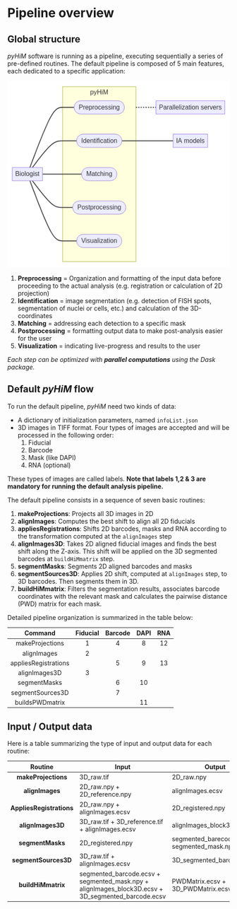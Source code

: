 # Pipeline overview

## Global structure

*pyHiM* software is running as a pipeline, executing sequentially a series of pre-defined routines. The default pipeline is composed of 5 main features, each dedicated to a specific application:

![diagram of visualization](../_static/diagrams/use_cases.png)

1. **Preprocessing** = Organization and formatting of the input data before proceeding to the actual analysis (e.g. registration or calculation of 2D projection)
2. **Identification** = image segmentation (e.g. detection of FISH spots, segmentation of nuclei or cells, etc.) and calculation of the 3D-coordinates
3. **Matching** = addressing each detection to a specific mask
4. **Postprocessing** = formatting output data to make post-analysis easier for the user
5. **Visualization** = indicating live-progress and results to the user

*Each step can be optimized with **parallel computations** using the Dask package.*


## Default *pyHiM* flow

To run the default pipeline, *pyHiM* need two kinds of data:
- A dictionary of initialization parameters, named `infoList.json`
- 3D images in TIFF format. Four types of images are accepted and will be processed in the following order:
	1. Fiducial
	2. Barcode
	3. Mask (like DAPI)
	4. RNA (optional)

These types of images are called labels. **Note that labels 1,2 & 3 are mandatory for running the default analysis pipeline.**

The default pipeline consists in a sequence of seven basic routines:

1. **makeProjections**: Projects all 3D images in 2D 
2. **alignImages**: Computes the best shift to align all 2D fiducials
3. **appliesRegistrations**: Shifts 2D barcodes, masks and RNA according to the transformation computed at the `alignImages` step
4. **alignImages3D**: Takes 2D aligned fiducial images and finds the best shift along the Z-axis. This shift will be applied on the 3D segmented barcodes at `buildHiMmatrix` step.
5. **segmentMasks**: Segments 2D aligned barcodes and masks
6. **segmentSources3D**: Applies 2D shift, computed at `alignImages` step, to 3D barcodes. Then segments them in 3D.
7. **buildHiMmatrix**: Filters the segmentation results, associates barcode coordinates with the relevant mask and calculates the pairwise distance (PWD) matrix for each mask.

Detailed pipeline organization is summarized in the table below:

|Command|Fiducial|Barcode|DAPI|RNA|
|:-:|:-:|:-:|:-:|:-:|
|makeProjections|1|4|8|12|
|alignImages|2||||
|appliesRegistrations||5|9|13|
|alignImages3D|3||||
|segmentMasks||6|10||
|segmentSources3D||7|||
|buildsPWDmatrix|||11||

## Input / Output data

Here is a table summarizing the type of input and output data for each routine:

|Routine|Input|Output|
|:-:|---|---|
|**makeProjections**|3D_raw.tif|2D_raw.npy|
|**alignImages**|2D_raw.npy + 2D_reference.npy|alignImages.ecsv|
|**AppliesRegistrations**|2D_raw.npy + alignImages.ecsv|2D_registered.npy|
|**alignImages3D**|3D_raw.tif + 3D_reference.tif + alignImages.ecsv|alignImages_block3D.ecsv|
|**segmentMasks**|2D_registered.npy|segmented_barecode.ecsv + segmented_mask.npy|
|**segmentSources3D**|3D_raw.tif + alignImages.ecsv|3D_segmented_barcode.ecsv|
|**buildHiMmatrix**|segmented_barcode.ecsv + segmented_mask.npy + alignImages_block3D.ecsv + 3D_segmented_barcode.ecsv|PWDMatrix.ecsv + 3D_PWDMatrix.ecsv|